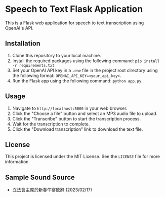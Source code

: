 # Speech to Text Flask Application

This is a Flask web application for speech to text transcription using OpenAI's API.

## Installation

1. Clone this repository to your local machine.
2. Install the required packages using the following command: `pip install -r requirements.txt`
3. Set your OpenAI API key in a `.env` file in the project root directory using the following format: `OPENAI_API_KEY=<your_api_key>`.
4. Run the Flask app using the following command: `python app.py`.

## Usage

1. Navigate to `http://localhost:5000` in your web browser.
2. Click the "Choose a file" button and select an MP3 audio file to upload.
3. Click the "Transcribe" button to start the transcription process.
4. Wait for the transcription to complete.
5. Click the "Download transcription" link to download the text file.

## License

This project is licensed under the MIT License. See the `LICENSE` file for more information.

## Sample Sound Source 
* 立法會主席於新春午宴致辭 (2023/02/17)